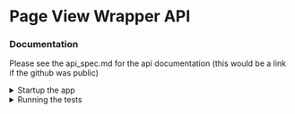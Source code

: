 # Page View Wrapper API

### Documentation
Please see the api_spec.md for the api documentation (this would be a link if the github was public)

<details>
<summary> Startup the app </summary>
I suggest using a python virtual environment for this project
<br><code>python3 -m venv myenv</code>
<br><code>source ./myenv/bin/activate</code>
<br> You will want to install all the dependencies in that virtual env using
<br><code>poetry install</code>

[if you dont have poetry, you should download it following these instructions](https://python-poetry.org/docs/#installation)
<br> To start the webserver, run
<br><code>python3 src/page_view_api/main.py</code>
<br>From here, just follow the documentation!

</details>

<details>
    <summary> Running the tests</summary>
This project has both integration and unit tests
<br> To run the unit tests navigate to the <code>grow_therapy</code> directory
<br><code>python -m unittest discover test</code>
<br> this will find all the unittest files in the test directory and run them
<br> To run the integration tests you should start up the webserver following the instructions above then run
<br><code>pytest test/test_integration.py</code>
<br> from the root directory
</details>